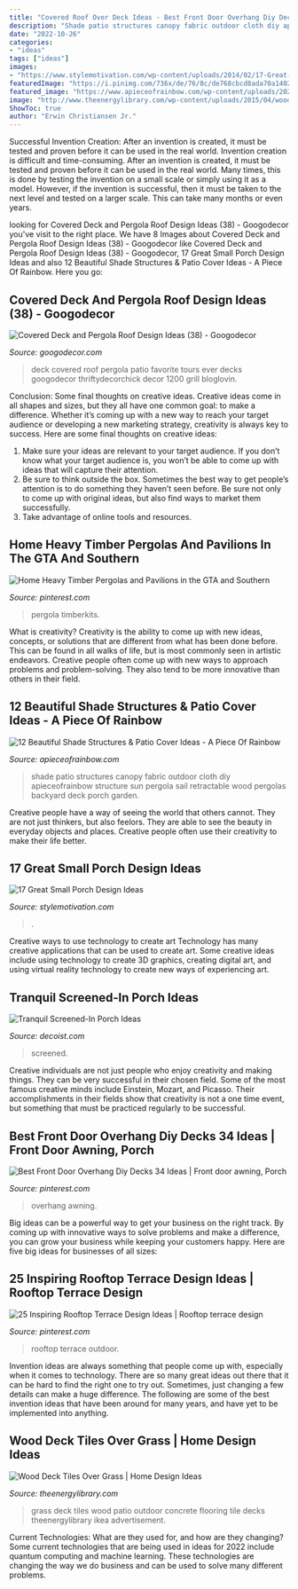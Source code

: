 ```yaml
---
title: "Covered Roof Over Deck Ideas - Best Front Door Overhang Diy Decks 34 Ideas"
description: "Shade patio structures canopy fabric outdoor cloth diy apieceofrainbow structure sun pergola sail retractable wood pergolas backyard deck porch garden"
date: "2022-10-26"
categories:
- "ideas"
tags: ["ideas"]
images:
- "https://www.stylemotivation.com/wp-content/uploads/2014/02/17-Great-Small-Porch-Design-Ideas-6.jpg"
featuredImage: "https://i.pinimg.com/736x/de/76/8c/de768cbcd8ada70a1402e7aa952f3282.jpg"
featured_image: "https://www.apieceofrainbow.com/wp-content/uploads/2020/05/outdoor-backyard-shade-structures-DIY-patio-cover-ideas-pergola-fabric-canopy-shade-sails-garden-landscape-design-apieceofrainbow-19-576x1024.jpg"
image: "http://www.theenergylibrary.com/wp-content/uploads/2015/04/wood-deck-tiles-over-grass.jpeg"
ShowToc: true
author: "Erwin Christiansen Jr."
---
```



Successful Invention Creation: After an invention is created, it must be tested and proven before it can be used in the real world.
Invention creation is difficult and time-consuming. After an invention is created, it must be tested and proven before it can be used in the real world. Many times, this is done by testing the invention on a small scale or simply using it as a model. However, if the invention is successful, then it must be taken to the next level and tested on a larger scale. This can take many months or even years.

	

		
looking for Covered Deck and Pergola Roof Design Ideas (38) - Googodecor you've visit to the right place. We have 8 Images about Covered Deck and Pergola Roof Design Ideas (38) - Googodecor like Covered Deck and Pergola Roof Design Ideas (38) - Googodecor, 17 Great Small Porch Design Ideas and also 12 Beautiful Shade Structures &amp; Patio Cover Ideas - A Piece Of Rainbow. Here you go:
		
    
## Covered Deck And Pergola Roof Design Ideas (38) - Googodecor

<img loading=lazy src="https://i1.wp.com/googodecor.com/wp-content/uploads/2019/03/Covered-Deck-and-Pergola-Roof-Design-Ideas-38.jpg?fit=1200%2C1600&amp;ssl=1" onerror="this.onerror=null;this.src='https://tse2.mm.bing.net/th?id=OIP.zC7oiedTxHn0PFEAO9kGzwHaJ4&amp;pid=15.1';" alt="Covered Deck and Pergola Roof Design Ideas (38) - Googodecor">

_Source: googodecor.com_

>deck covered roof pergola patio favorite tours ever decks googodecor thriftydecorchick decor 1200 grill bloglovin. 

	

Conclusion: Some final thoughts on creative ideas.
Creative ideas come in all shapes and sizes, but they all have one common goal: to make a difference. Whether it’s coming up with a new way to reach your target audience or developing a new marketing strategy, creativity is always key to success. Here are some final thoughts on creative ideas: 
1. Make sure your ideas are relevant to your target audience. If you don’t know what your target audience is, you won’t be able to come up with ideas that will capture their attention. 
2. Be sure to think outside the box. Sometimes the best way to get people’s attention is to do something they haven’t seen before. Be sure not only to come up with original ideas, but also find ways to market them successfully. 
3. Take advantage of online tools and resources.

    
## Home Heavy Timber Pergolas And Pavilions In The GTA And Southern

<img loading=lazy src="https://i.pinimg.com/736x/de/76/8c/de768cbcd8ada70a1402e7aa952f3282.jpg" onerror="this.onerror=null;this.src='https://tse1.mm.bing.net/th?id=OIP.K6ulAL7aeubm8GPOgB_RFAHaJ3&amp;pid=15.1';" alt="Home Heavy Timber Pergolas and Pavilions in the GTA and Southern">

_Source: pinterest.com_

>pergola timberkits. 

	

What is creativity?
Creativity is the ability to come up with new ideas, concepts, or solutions that are different from what has been done before. This can be found in all walks of life, but is most commonly seen in artistic endeavors. Creative people often come up with new ways to approach problems and problem-solving. They also tend to be more innovative than others in their field.

    
## 12 Beautiful Shade Structures &amp; Patio Cover Ideas - A Piece Of Rainbow

<img loading=lazy src="https://www.apieceofrainbow.com/wp-content/uploads/2020/05/outdoor-backyard-shade-structures-DIY-patio-cover-ideas-pergola-fabric-canopy-shade-sails-garden-landscape-design-apieceofrainbow-19-576x1024.jpg" onerror="this.onerror=null;this.src='https://tse2.mm.bing.net/th?id=OIP.oJUw7iOM-BQAqzEIcCDU3QHaNK&amp;pid=15.1';" alt="12 Beautiful Shade Structures &amp; Patio Cover Ideas - A Piece Of Rainbow">

_Source: apieceofrainbow.com_

>shade patio structures canopy fabric outdoor cloth diy apieceofrainbow structure sun pergola sail retractable wood pergolas backyard deck porch garden. 

	

Creative people have a way of seeing the world that others cannot. They are not just thinkers, but also feelors. They are able to see the beauty in everyday objects and places. Creative people often use their creativity to make their life better.

    
## 17 Great Small Porch Design Ideas

<img loading=lazy src="https://www.stylemotivation.com/wp-content/uploads/2014/02/17-Great-Small-Porch-Design-Ideas-6.jpg" onerror="this.onerror=null;this.src='https://tse2.mm.bing.net/th?id=OIP.Qq4mKYM_eqiDXFHtJy0neQHaLI&amp;pid=15.1';" alt="17 Great Small Porch Design Ideas">

_Source: stylemotivation.com_

>. 

	

Creative ways to use technology to create art
Technology has many creative applications that can be used to create art. Some creative ideas include using technology to create 3D graphics, creating digital art, and using virtual reality technology to create new ways of experiencing art.

    
## Tranquil Screened-In Porch Ideas

<img loading=lazy src="https://cdn.decoist.com/wp-content/uploads/2015/07/Screened-in-porch-with-colorful-throw-pillows.jpg" onerror="this.onerror=null;this.src='https://tse1.mm.bing.net/th?id=OIP.ESY20v7z9Jpvi--W3IuNsQHaLH&amp;pid=15.1';" alt="Tranquil Screened-In Porch Ideas">

_Source: decoist.com_

>screened. 

	

Creative individuals are not just people who enjoy creativity and making things. They can be very successful in their chosen field. Some of the most famous creative minds include Einstein, Mozart, and Picasso. Their accomplishments in their fields show that creativity is not a one time event, but something that must be practiced regularly to be successful.

    
## Best Front Door Overhang Diy Decks 34 Ideas | Front Door Awning, Porch

<img loading=lazy src="https://i.pinimg.com/736x/7a/42/16/7a42169530ffa06818dc6681c54b2e2d.jpg" onerror="this.onerror=null;this.src='https://tse3.mm.bing.net/th?id=OIP.I-01_JbJYAKTSsvjZ5CjPAAAAA&amp;pid=15.1';" alt="Best Front Door Overhang Diy Decks 34 Ideas | Front door awning, Porch">

_Source: pinterest.com_

>overhang awning. 

	

Big ideas can be a powerful way to get your business on the right track. By coming up with innovative ways to solve problems and make a difference, you can grow your business while keeping your customers happy. Here are five big ideas for businesses of all sizes: 

    
## 25 Inspiring Rooftop Terrace Design Ideas | Rooftop Terrace Design

<img loading=lazy src="https://i.pinimg.com/736x/fa/ce/c8/facec8f356d1f36180374b4799cb37a2--veranda-ideas-rooftop-patio.jpg" onerror="this.onerror=null;this.src='https://tse3.mm.bing.net/th?id=OIP.UKI9TwYZQud1DGK8lWm-jAHaJ3&amp;pid=15.1';" alt="25 Inspiring Rooftop Terrace Design Ideas | Rooftop terrace design">

_Source: pinterest.com_

>rooftop terrace outdoor. 

	

Invention ideas are always something that people come up with, especially when it comes to technology. There are so many great ideas out there that it can be hard to find the right one to try out. Sometimes, just changing a few details can make a huge difference. The following are some of the best invention ideas that have been around for many years, and have yet to be implemented into anything.

    
## Wood Deck Tiles Over Grass | Home Design Ideas

<img loading=lazy src="http://www.theenergylibrary.com/wp-content/uploads/2015/04/wood-deck-tiles-over-grass.jpeg" onerror="this.onerror=null;this.src='https://tse2.mm.bing.net/th?id=OIP.RdOlVZf--53OehCEQFuUkgHaJ4&amp;pid=15.1';" alt="Wood Deck Tiles Over Grass | Home Design Ideas">

_Source: theenergylibrary.com_

>grass deck tiles wood patio outdoor concrete flooring tile decks theenergylibrary ikea advertisement. 

	

Current Technologies: What are they used for, and how are they changing?
Some current technologies that are being used in ideas for 2022 include quantum computing and machine learning. These technologies are changing the way we do business and can be used to solve many different problems.

